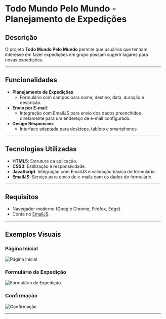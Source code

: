 # Todo Mundo Pelo Mundo - Planejamento de Expedições

## Descrição
O projeto **Todo Mundo Pelo Mundo** permite que usuários que tenham interesse em fazer expedições em grupo possam sugerir lugares para novas expedições.

---

## Funcionalidades
- **Planejamento de Expedições**:
  - Formulário com campos para nome, destino, data, duração e descrição.
- **Envio por E-mail**:
  - Integração com EmailJS para envio dos dados preenchidos diretamente para um endereço de e-mail configurado.
- **Design Responsivo**:
  - Interface adaptada para desktops, tablets e smartphones.

---

## Tecnologias Utilizadas
- **HTML5**: Estrutura da aplicação.
- **CSS3**: Estilização e responsividade.
- **JavaScript**: Integração com EmailJS e validação básica do formulário.
- **EmailJS**: Serviço para envio de e-mails com os dados do formulário.

---

## Requisitos
- Navegador moderno (Google Chrome, Firefox, Edge).
- Conta no [EmailJS](https://www.emailjs.com/).

---

## Exemplos Visuais

### Página Inicial
![Página Inicial](assets/tela_inicio)

### Formulário de Expedição
![Formulário de Expedição](assets/tela_form)

### Confirmação
![Confirmação](assets/confirma_form)

---
